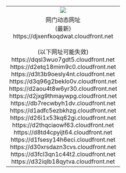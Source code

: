 ﻿<table>
  <tr></tr>
  <tr><td colspan=2 align=center><img src="https://djxenfkoqdwat.cloudfront.net/Up/oGate.jpg" /></td></tr>
  <tr><td colspan=2 align=center>网门动态网址<br/>(最新)
<br>https://djxenfkoqdwat.cloudfront.net
<br/><br/>(以下网址可能失效)
<br>https://dqsl3wuo7gdt5.cloudfront.net
<br>https://d2etq18mim9c0.cloudfront.net
<br>https://d3t3b9oesly4nt.cloudfront.net
<br>https://d3q96g2beklo0v.cloudfront.net
<br>https://d2aou4t8w6yr30.cloudfront.net
<br>https://d2jxg9thmaywpg.cloudfront.net
<br>https://db7recwbyh1dv.cloudfront.net
<br>https://d1adfc5ezbkhzg.cloudfront.net
<br>https://d26i1x53kq62gi.cloudfront.net
<br>https://d2thqciaowf63.cloudfront.net
<br>https://d8td4cpyijt64.cloudfront.net
<br>https://d1fsesy14h6eci.cloudfront.net
<br>https://d30xrsdazn3cvs.cloudfront.net
<br>https://d3fcl3qn1c44t2.cloudfront.net
<br>https://d32iqlb18qytva.cloudfront.net
    </td>
  </tr>
</table>
